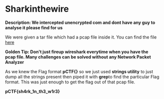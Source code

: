 # Sharkinthewire

**Description: We intercepted unencrypted com and dont have any guy to analyse it please find for us**

We were given a tar file which had a pcap file inside it. You can find the file [here](https://google.com)

**Golden Tip: Don't just fireup wireshark everytime when you have the pcap file. Many challenges can be solved without any Network Packet Analyzer**

As we knew the Flag format **pCTF{}** so we just used **strings utility** to just dump all the strings present then piped it with **grep**to find the particular Flag format. This was just enough to get the flag out of that pcap file.


**pCTF{sh4rk_1n_th3_w1r3}**

